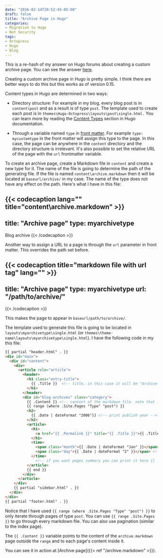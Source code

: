 ```yaml
---
date: "2016-02-14T20:52:45-05:00"
draft: false
title: "Archive Page in Hugo"
categories:
- Migration to Hugo
- Not Security
tags:
- Octopress
- Hugo
- Blog
---
```


This is a re-hash of my answer on Hugo forums about creating a custom archive page. You can see the answer [here](https://discuss.gohugo.io/t/blog-archives-page/2577/16).

Creating a custom archive page in Hugo is pretty simple. I think there are better ways to do this but this works as of version 0.15.

<!--more-->
Content types in Hugo are determined in two ways:

* Directory structure: For example in my blog, every blog post is in `content\post` and as a result is of type `post`. The template used to create each post is in `themes\Hugo-Octopress\layouts\post\single.html.` You can learn more by reading the [Content Types](https://gohugo.io/content/types/) section in Hugo documentation.

* Through a variable named `type` in [front matter](https://gohugo.io/content/front-matter). For example `type: mycustomtype` in the front matter will assign this type to the page. In this case, the page can be anywhere in the `content` directory and the directory structure is irrelevant. It's also possible to set the relative URL of the page with the `url` frontmatter variable.

To create an archive page, create a Markdown file in `content` and create a new type for it. The name of the file is going to determine the path of the generating file. If the file is named `content\archive.markdown` then it will be located at `baseurl/archive/` in my case. The name of the type does not have any effect on the path. Here's what I have in this file:

{{< codecaption lang="" title="content\archive.markdown" >}}
---
title: "Archive page"
type: myarchivetype
---
Blog archive
{{< /codecaption >}}

Another way to assign a URL to a page is through the `url` parameter in front matter. This overrides the path set before.

{{< codecaption title="markdown file with url tag" lang=""  >}}
---
title: "Archive page"
type: myarchivetype
url: "/path/to/archive/"
---
{{< /codecaption >}}

This makes the page to appear in `baseurl/path/to/archive/`.

The template used to generate this file is going to be located in `layouts\myarchivetype\single.html` (or `themes\theme-name\layouts\myarchivetype\single.html`). I have the following code in my this file:

``` html
{{ partial "header.html" . }}
<div id="main">
  <div id="content">
    <div>
      <article role="article">
        <header>
          <h1 class="entry-title">
            {{ .Title }}  <!-- title, in this case it will be "Archive page" -->
          </h1>
        </header>
        <div id="blog-archives" class="category">
          {{ .Content }} <!-- content of the markdown file. note that inside the range .Content will point to each page's content -->
          {{ range (where .Site.Pages "Type" "post") }}
          <h2>
            {{ .Date | dateFormat "2006"}} <!-- print publish year -->
          </h2>
          <article>
            <h1>
              <a href="{{ .Permalink }}" title="{{ .Title }}">{{ .Title }}</a>
            </h1>
            <time>
              <span class="month">{{ .Date | dateFormat "Jan" }}</span> <!-- print publish month -->
              <span class="day">{{ .Date | dateFormat "2" }}</span> <!-- print publish day -->
            </time>
              <!-- if you want pages summary you can print it here {{ .Summary }} -->
          </article>
          {{ end }}
        </div>
      </article>
    </div>
    {{ partial "sidebar.html" . }}
  </div>
</div>
{{ partial "footer.html" . }}
```

Notice that I have used `{{ range (where .Site.Pages "Type" "post") }}` to only iterate through pages of type `post`. You can use `{{ range .Site.Pages }}` to go through every markdown file. You can also use pagination (similar to the index page).

The `{{ .Content }}` variable points to the content of the `archive.markdown` page outside the `range` and to each page's content inside it.

You can see it in action at [Archive page]({{< ref "/archive.markdown" >}}).
